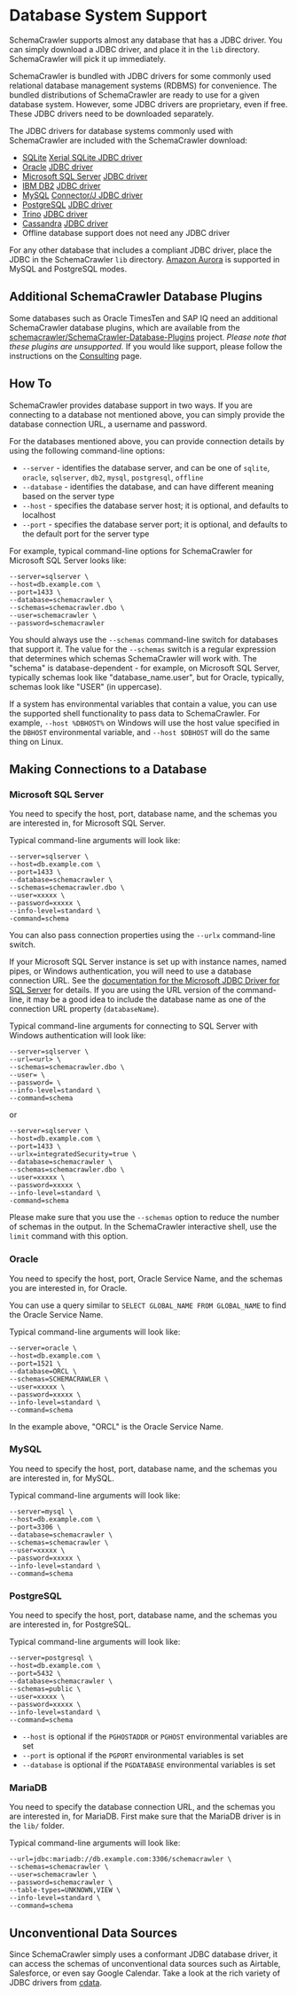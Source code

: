 # Database System Support

SchemaCrawler supports almost any database that has a JDBC driver. You can simply download a JDBC driver, and place it in the `lib` directory. SchemaCrawler will pick it up immediately.

SchemaCrawler is bundled with JDBC drivers for some commonly used relational database management systems (RDBMS) for convenience. The bundled distributions of SchemaCrawler are ready to use for a given database system. However, some JDBC drivers are proprietary, even if free. These JDBC drivers need to be downloaded separately.

The JDBC drivers for database systems commonly used with SchemaCrawler are included with the SchemaCrawler download:

- [SQLite](https://www.sqlite.org/) [Xerial SQLite JDBC driver](https://github.com/xerial/sqlite-jdbc) 
- [Oracle](https://www.oracle.com/) [JDBC driver](https://www.oracle.com/technology/software/tech/java/sqlj_jdbc/index.html)
- [Microsoft SQL Server](https://www.microsoft.com/sqlserver/) [JDBC driver](https://github.com/Microsoft/mssql-jdbc)
- [IBM DB2](https://www.ibm.com/software/data/db2/) [JDBC driver](https://www.ibm.com/support/pages/db2-jdbc-driver-versions-and-downloads)
- [MySQL](https://www.mysql.com/) [Connector/J JDBC driver](https://dev.mysql.com/downloads/connector/j/)
- [PostgreSQL](https://www.postgresql.org/) [JDBC driver](https://jdbc.postgresql.org/)
- [Trino](https://trino.io/) [JDBC driver](https://trino.io/docs/current/client/jdbc.html)
- [Cassandra](https://cassandra.apache.org/_/index.html) [JDBC driver](https://github.com/ing-bank/cassandra-jdbc-wrapper)
- Offline database support does not need any JDBC driver

For any other database that includes a compliant JDBC driver, place the JDBC in the
SchemaCrawler `lib` directory. [Amazon Aurora](https://aws.amazon.com/rds/aurora/) is supported 
in MySQL and PostgreSQL modes.


## Additional SchemaCrawler Database Plugins

Some databases such as Oracle TimesTen and SAP IQ need an additional SchemaCrawler database
plugins, which are available from the
[schemacrawler/SchemaCrawler-Database-Plugins](https://github.com/schemacrawler/SchemaCrawler-Database-Plugins)
project. _Please note that these plugins are unsupported._ If you would like support, please
follow the instructions on the [Consulting](consulting.html) page.


## How To

SchemaCrawler provides database support in two ways. If you are connecting to a database
not mentioned above, you can simply provide the database connection URL, a username and password.

For the databases mentioned above, you can provide connection details by using the following
command-line options:

- `--server` - identifies the database server, and can be one of `sqlite`, `oracle`, `sqlserver`,
   `db2`, `mysql`, `postgresql`, `offline`
- `--database` - identifies the database, and can have different meaning based on the server type
- `--host` - specifies the database server host; it is optional, and defaults to localhost
- `--port` - specifies the database server port; it is optional, and defaults to the default port for the server type

For example, typical command-line options for SchemaCrawler for Microsoft SQL Server looks like:

```
--server=sqlserver \
--host=db.example.com \
--port=1433 \
--database=schemacrawler \
--schemas=schemacrawler.dbo \
--user=schemacrawler \
--password=schemacrawler
```

You should always use the `--schemas` command-line switch for databases that support it. The value
for the `--schemas` switch is a regular expression that determines which schemas SchemaCrawler will
work with. The "schema" is database-dependent - for example, on Microsoft SQL Server, typically
schemas look like "database_name.user", but for Oracle, typically, schemas look like "USER" (in uppercase).

If a system has environmental variables that contain a value, you can use the supported shell functionality to pass data to SchemaCrawler. For example, `--host %DBHOST%` on Windows will use the host value specified in the `DBHOST` environmental variable, and `--host $DBHOST` will do the same thing on Linux.

## Making Connections to a Database

### Microsoft SQL Server

You need to specify the host, port, database name, and the schemas you
are interested in, for Microsoft SQL Server.


Typical command-line arguments will look like:

```
--server=sqlserver \
--host=db.example.com \
--port=1433 \
--database=schemacrawler \
--schemas=schemacrawler.dbo \
--user=xxxxx \
--password=xxxxx \
--info-level=standard \
-command=schema
```

You can also pass connection properties using the `--urlx` command-line switch.

If your Microsoft SQL Server instance is set up with instance names, named pipes, or Windows authentication, you
will need to use a database connection URL. See the
[documentation for the Microsoft JDBC Driver for SQL Server](https://docs.microsoft.com/sql/connect/jdbc/connecting-to-sql-server-with-the-jdbc-driver)
for details. If you are using the URL version of the command-line, it may be a good idea to include the database name as one of 
the connection URL property (`databaseName`).

Typical command-line arguments for connecting to SQL Server with Windows authentication will look like:

```
--server=sqlserver \
--url=<url> \
--schemas=schemacrawler.dbo \
--user= \
--password= \
--info-level=standard \
--command=schema
```

or

```
--server=sqlserver \
--host=db.example.com \
--port=1433 \
--urlx=integratedSecurity=true \
--database=schemacrawler \
--schemas=schemacrawler.dbo \
--user=xxxxx \
--password=xxxxx \
--info-level=standard \
-command=schema
```

Please make sure that you use the `--schemas` option to reduce the number of schemas in the output. In the
SchemaCrawler interactive shell, use the `limit` command with this option.

### Oracle

You need to specify the host, port, Oracle Service Name, and the schemas you
are interested in, for Oracle.

You can use a query similar to `SELECT GLOBAL_NAME FROM GLOBAL_NAME`
to find the Oracle Service Name.
    
Typical command-line arguments will look like:

```
--server=oracle \
--host=db.example.com \
--port=1521 \
--database=ORCL \
--schemas=SCHEMACRAWLER \
--user=xxxxx \
--password=xxxxx \
--info-level=standard \
--command=schema
```

In the example above, "ORCL" is the Oracle Service Name.


### MySQL

You need to specify the host, port, database name, and the schemas you
are interested in, for MySQL.


Typical command-line arguments will look like:

```
--server=mysql \
--host=db.example.com \
--port=3306 \
--database=schemacrawler \
--schemas=schemacrawler \
--user=xxxxx \
--password=xxxxx \
--info-level=standard \
--command=schema
```

### PostgreSQL

You need to specify the host, port, database name, and the schemas you
are interested in, for PostgreSQL.


Typical command-line arguments will look like:

```
--server=postgresql \
--host=db.example.com \
--port=5432 \
--database=schemacrawler \
--schemas=public \
--user=xxxxx \
--password=xxxxx \
--info-level=standard \
--command=schema
```

- `--host`  is optional if the `PGHOSTADDR` or `PGHOST` environmental variables are set
- `--port`  is optional if the `PGPORT` environmental variables is set
- `--database`  is optional if the `PGDATABASE`  environmental variables is set


### MariaDB

You need to specify the database connection URL, and the schemas you are
interested in, for MariaDB. First make sure that the MariaDB driver is
in the `lib/` folder.


Typical command-line arguments will look like:

```
--url=jdbc:mariadb://db.example.com:3306/schemacrawler \
--schemas=schemacrawler \
--user=schemacrawler \
--password=schemacrawler \
--table-types=UNKNOWN,VIEW \
--info-level=standard \
--command=schema
```


## Unconventional Data Sources

Since SchemaCrawler simply uses a conformant JDBC database driver, it can access the schemas of unconventional data sources such as Airtable, Salesforce, or even say Google Calendar.  Take a look at the rich variety of JDBC drivers from [cdata](https://www.cdata.com/drivers/).

